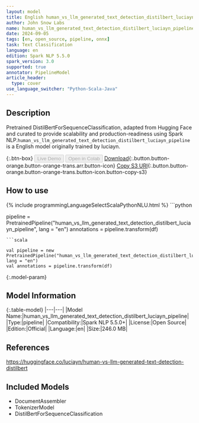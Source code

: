 ```yaml
---
layout: model
title: English human_vs_llm_generated_text_detection_distilbert_luciayn_pipeline pipeline DistilBertForSequenceClassification from luciayn
author: John Snow Labs
name: human_vs_llm_generated_text_detection_distilbert_luciayn_pipeline
date: 2024-09-05
tags: [en, open_source, pipeline, onnx]
task: Text Classification
language: en
edition: Spark NLP 5.5.0
spark_version: 3.0
supported: true
annotator: PipelineModel
article_header:
  type: cover
use_language_switcher: "Python-Scala-Java"
---
```


## Description

Pretrained DistilBertForSequenceClassification, adapted from Hugging Face and curated to provide scalability and production-readiness using Spark NLP.`human_vs_llm_generated_text_detection_distilbert_luciayn_pipeline` is a English model originally trained by luciayn.

{:.btn-box}
<button class="button button-orange" disabled>Live Demo</button>
<button class="button button-orange" disabled>Open in Colab</button>
[Download](https://s3.amazonaws.com/auxdata.johnsnowlabs.com/public/models/human_vs_llm_generated_text_detection_distilbert_luciayn_pipeline_en_5.5.0_3.0_1725580390521.zip){:.button.button-orange.button-orange-trans.arr.button-icon}
[Copy S3 URI](s3://auxdata.johnsnowlabs.com/public/models/human_vs_llm_generated_text_detection_distilbert_luciayn_pipeline_en_5.5.0_3.0_1725580390521.zip){:.button.button-orange.button-orange-trans.button-icon.button-copy-s3}

## How to use



<div class="tabs-box" markdown="1">
{% include programmingLanguageSelectScalaPythonNLU.html %}
```python

pipeline = PretrainedPipeline("human_vs_llm_generated_text_detection_distilbert_luciayn_pipeline", lang = "en")
annotations =  pipeline.transform(df)   

```
```scala

val pipeline = new PretrainedPipeline("human_vs_llm_generated_text_detection_distilbert_luciayn_pipeline", lang = "en")
val annotations = pipeline.transform(df)

```
</div>

{:.model-param}
## Model Information

{:.table-model}
|---|---|
|Model Name:|human_vs_llm_generated_text_detection_distilbert_luciayn_pipeline|
|Type:|pipeline|
|Compatibility:|Spark NLP 5.5.0+|
|License:|Open Source|
|Edition:|Official|
|Language:|en|
|Size:|246.0 MB|

## References

https://huggingface.co/luciayn/human-vs-llm-generated-text-detection-distilbert

## Included Models

- DocumentAssembler
- TokenizerModel
- DistilBertForSequenceClassification